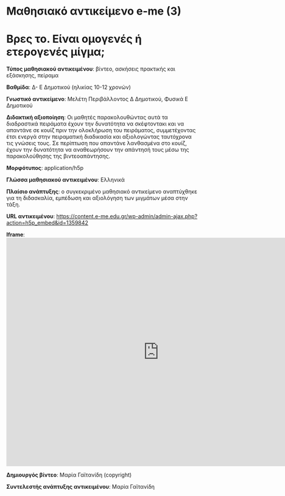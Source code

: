 # Μαθησιακό αντικείμενο e-me (3)

# Βρες το. Είναι ομογενές ή ετερογενές μίγμα;

**Τύπος μαθησιακού αντικειμένου**: βίντεο, ασκήσεις πρακτικής και εξάσκησης, πείραμα

**Βαθμίδα**: Δ- Ε Δημοτικού (ηλικίας 10-12 χρονών) 

**Γνωστικό αντικείμενο**: Μελέτη Περιβάλλοντος Δ Δημοτικού, Φυσικά Ε Δημοτικού

**Διδακτική αξιοποίηση**: Οι μαθητές παρακολουθώντας αυτά τα διαδραστικά πειράματα έχουν την δυνατότητα να σκέφτοντακι και να απαντάνε σε κουίζ πριν την ολοκλήρωση του πειράματος, συμμετέχοντας έτσι ενεργά στην πειραματική διαδικασία και αξιολογώντας ταυτόχρονα τις γνώσεις τους. Σε περίπτωση που απαντάνε λανθασμένα στο κουίζ, έχουν την δυνατότητα να αναθεωρήσουν την απάντησή τους μέσω της παρακολούθησης της βιντεοαπάντησης.

**Μορφότυπος**: application/h5p

**Γλώσσα μαθησιακού αντικειμένου**: Ελληνικά

**Πλαίσιο ανάπτυξης**: ο συγκεκριμένο μαθησιακό αντικείμενο αναπτύχθηκε για τη διδασκαλία, εμπέδωση και αξιολόγηση των μιγμάτων μέσα στην τάξη.

**URL αντικειμένου**: https://content.e-me.edu.gr/wp-admin/admin-ajax.php?action=h5p_embed&id=1359842 

**Iframe**: <iframe src="https://content.e-me.edu.gr/wp-admin/admin-ajax.php?action=h5p_embed&id=1359842" width="800" height="600" frameborder="0" allowfullscreen="allowfullscreen"></iframe><script src="https://content.e-me.edu.gr/wp-content/plugins/h5p/h5p-php-library/js/h5p-resizer.js" charset="UTF-8"></script>

**Δημιουργός βίντεο**: Μαρία Γαϊτανίδη (copyright)

**Συντελεστής ανάπτυξης αντικειμένου**: Μαρία Γαϊτανίδη
